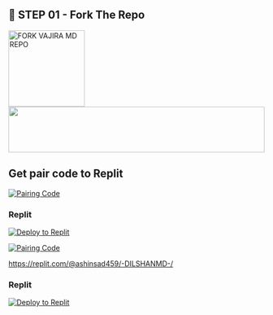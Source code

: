 ## 🎀 STEP 01 -  Fork The Repo

<a href="https://github.com/Dilshan841/-DILSHAN_MD-/fork"><img src="https://img.shields.io/badge/Fork%20Repo-blue" alt="FORK VAJIRA MD REPO" width="150"></a>
</br>
<img src="https://i.imgur.com/dBaSKWF.gif" height="90" width="100%">
<br>

## Get pair code to Replit ##

<a href='https://replit.com/@ashinsad459/-DILSHANMD-/' target="_blank">
  <img alt='Pairing Code' src='https://img.shields.io/badge/Get%20Pairing%20Code Replit-0076D2?style=for-the-badge&logo=opencv&logoColor=black'/>
</a>
<br> 






###  Replit
[![Deploy to Replit](https://img.shields.io/badge/Deploy%20to%20Replit-blue?style=for-the-badge&logo=replit&logoColor=white)](https://replit.com/github/lakaofc/laka-md)



  


<a href='https://aluthekahh-89fc1a32a575.herokuapp.com/' target="_blank">
  <img alt='Pairing Code' src='https://img.shields.io/badge/Get%20Pairing%20Code-0076D2?style=for-the-badge&logo=opencv&logoColor=black'/>
</a>
<br> 


https://replit.com/@ashinsad459/-DILSHANMD-/




###  Replit
[![Deploy to Replit](https://img.shields.io/badge/Deploy%20to%20Replit-blue?style=for-the-badge&logo=replit&logoColor=white)](https://replit.com/github/lakaofc/laka-md)


